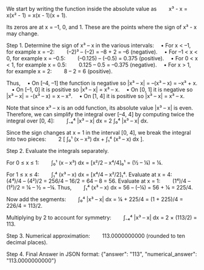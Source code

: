 We start by writing the function inside the absolute value as
  x³ - x = x(x² - 1) = x(x - 1)(x + 1).

Its zeros are at x = –1, 0, and 1. These are the points where the sign of x³ - x may change.

Step 1. Determine the sign of x³ – x in the various intervals:
 • For x < –1, for example x = –2:
  (–2)³ – (–2) = –8 + 2 = –6 (negative).
 • For –1 < x < 0, for example x = –0.5:
  (–0.125) – (–0.5) = 0.375 (positive).
 • For 0 < x < 1, for example x = 0.5:
  0.125 – 0.5 = –0.375 (negative).
 • For x > 1, for example x = 2:
  8 – 2 = 6 (positive).

Thus,
 • On [–4, –1] the function is negative so |x³ – x| = –(x³ – x) = –x³ + x.
 • On [–1, 0] it is positive so |x³ – x| = x³ – x.
 • On [0, 1] it is negative so |x³ – x| = -(x³ – x) = x – x³.
 • On [1, 4] it is positive so |x³ – x| = x³ – x.

Note that since x³ – x is an odd function, its absolute value |x³ – x| is even. Therefore, we can simplify the integral over [–4, 4] by computing twice the integral over [0, 4]:
  ∫₋₄⁴ |x³ – x| dx = 2 ∫₀⁴ |x³ – x| dx.

Since the sign changes at x = 1 in the interval [0, 4], we break the integral into two pieces:
  2 [ ∫₀¹ (x – x³) dx + ∫₁⁴ (x³ – x) dx ].

Step 2. Evaluate the integrals separately.

For 0 ≤ x ≤ 1:
  ∫₀¹ (x – x³) dx = [x²/2 – x⁴/4]₀¹ = (½ – ¼) = ¼.

For 1 ≤ x ≤ 4:
  ∫₁⁴ (x³ – x) dx = [x⁴/4 – x²/2]₁⁴.
Evaluate at x = 4:
  (4⁴)/4 – (4²)/2 = 256/4 – 16/2 = 64 – 8 = 56.
Evaluate at x = 1:
  (1⁴)/4 – (1²)/2 = ¼ – ½ = –¼.
Thus,
  ∫₁⁴ (x³ – x) dx = 56 – (–¼) = 56 + ¼ = 225/4.

Now add the segments:
  ∫₀⁴ |x³ – x| dx = ¼ + 225/4 = (1 + 225)/4 = 226/4 = 113/2.

Multiplying by 2 to account for symmetry:
  ∫₋₄⁴ |x³ – x| dx = 2 × (113/2) = 113.

Step 3. Numerical approximation:
  113.0000000000 (rounded to ten decimal places).

Step 4. Final Answer in JSON format:
{"answer": "$113$", "numerical_answer": "113.0000000000"}